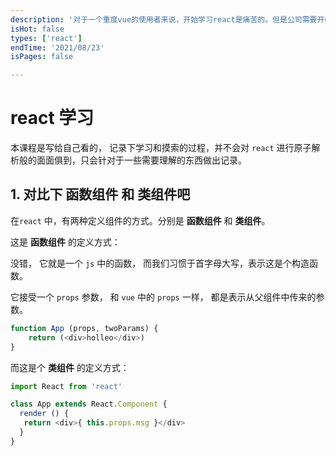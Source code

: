 ```yaml
---
description: '对于一个重度vue的使用者来说，开始学习react是痛苦的。但是公司需要开始做技术转型，我只能开始慢慢的学习react了。'
isHot: false
types: ['react']
endTime: '2021/08/23'
isPages: false

---
```


# react 学习

本课程是写给自己看的， 记录下学习和摸索的过程，并不会对 `react` 进行原子解析般的面面俱到，只会针对于一些需要理解的东西做出记录。

## 1. 对比下 函数组件 和 类组件吧

在`react` 中，有两种定义组件的方式。分别是 **函数组件** 和 **类组件**。

这是 **函数组件** 的定义方式：

没错， 它就是一个 `js` 中的函数， 而我们习惯于首字母大写，表示这是个构造函数。

它接受一个 `props` 参数， 和 `vue` 中的 `props` 一样， 都是表示从父组件中传来的参数。
```js
function App (props, twoParams) {
    return (<div>holleo</div>)
}
```


而这是个 **类组件** 的定义方式：

```js
import React from 'react'

class App extends React.Component {
  render () {
   return <div>{ this.props.msg }</div>
  }
}

```